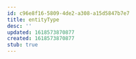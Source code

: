 ```yaml
---
id: c96e8f16-5809-4de2-a308-a15d5847b7e7
title: entityType
desc: ''
updated: 1618573870877
created: 1618573870877
stub: true
---
```


